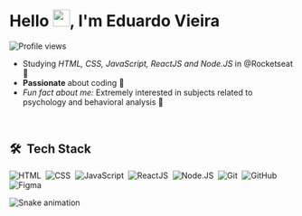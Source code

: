 <h1 align="left">Hello <img src="https://raw.githubusercontent.com/kaueMarques/kaueMarques/master/hi.gif" height="30px">, I'm Eduardo Vieira</h1>
<p align="left"> <img src="https://komarev.com/ghpvc/?username=EduVieira131&color=blueviolet" alt="Profile views" /> </p>

- Studying *HTML, CSS, JavaScript, ReactJS and Node.JS* in @Rocketseat 📖
- **Passionate** about coding 💜
- *Fun fact about me:* Extremely interested in subjects related to psychology and behavioral analysis 🧠

<br>

## 🛠 &nbsp;Tech Stack

![HTML](https://img.shields.io/badge/-HTML-05122A?style=flat&logo=HTML5&logoColor=blueviolet)&nbsp;
![CSS](https://img.shields.io/badge/-CSS-05122A?style=flat&logo=CSS3&logoColor=blueviolet)&nbsp;
![JavaScript](https://img.shields.io/badge/-JavaScript-05122A?style=flat&logo=javascript&logoColor=blueviolet)&nbsp;
![ReactJS](https://img.shields.io/badge/-Reactjs-05122A?style=flat&logo=react&logoColor=blueviolet)&nbsp;
![Node.JS](https://img.shields.io/badge/-Nodejs-05122A?style=flat&logo=node.js&logoColor=blueviolet)&nbsp;
![Git](https://img.shields.io/badge/-Git-05122A?style=flat&logo=git&logoColor=blueviolet)&nbsp;
![GitHub](https://img.shields.io/badge/-GitHub-05122A?style=flat&logo=github&logoColor=blueviolet)&nbsp;
![Figma](https://img.shields.io/badge/-Figma-05122A?style=flat&logo=figma&logoColor=blueviolet)&nbsp;

![Snake animation](https://github.com/EduVieira131/EduVieira131/blob/output/github-contribution-grid-snake.svg)
